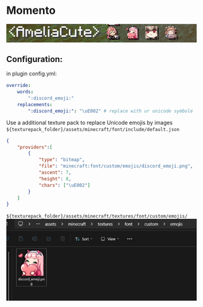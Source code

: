 # Momento

![](https://github.com/MignonPetitXelow/Momento/blob/main/.assets/exa1.png)

## Configuration:

in plugin config.yml:
```yml
override:
    words:
        ":discord_emoji:"
    replacements:
        ":discord_emoji:": "\uE002" # replace with ur unicode symbole
```

Use a additional texture pack to replace Unicode emojis by images
`${texturepack_folder}/assets/minecraft/font/include/default.json`
```json
{
    "providers":[
        {
            "type": "bitmap",
            "file": "minecraft:font/custom/emojis/discord_emoji.png",
            "ascent": 7,
            "height": 8,
            "chars": ["\uE002"]
        }
    ]
}
```
`${texturepack_folder}/assets/minecraft/textures/font/custom/emojis/`
![](https://github.com/MignonPetitXelow/Momento/blob/main/.assets/exa2.png)